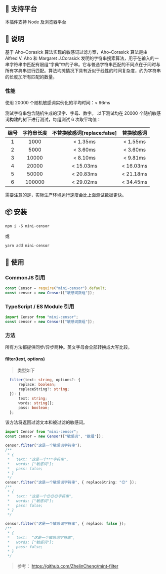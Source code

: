 ## 💪 支持平台

本插件支持 Node 及浏览器平台

## 🎇 说明

基于 Aho–Corasick 算法实现的敏感词过滤方案，Aho–Corasick 算法是由 Alfred V. Aho 和 Margaret J.Corasick 发明的字符串搜索算法，用于在输入的一串字符串中匹配有限组“字典”中的子串。它与普通字符串匹配的不同点在于同时与所有字典串进行匹配。算法均摊情况下具有近似于线性的时间复杂度，约为字符串的长度加所有匹配的数量。

### 性能

使用 20000 个随机敏感词实例化的平均时间：< 96ms

测试字符串包含随机生成的汉字、字母、数字。
以下测试均在 20000 个随机敏感词构建的树下进行测试，每组测试 6 次取平均值：

| 编号 | 字符串长度 | 不替换敏感词[replace:false] | 替换敏感词 |
| :--: | :--------: | :-------------------------: | :--------: |
|  1   |    1000    |          < 1.35ms           |  < 1.55ms  |
|  2   |    5000    |          < 3.60ms           |  < 3.60ms  |
|  3   |   10000    |          < 8.10ms           |  < 9.81ms  |
|  4   |   20000    |          < 15.03ms          | < 16.03ms  |
|  5   |   50000    |          < 20.83ms          | < 21.18ms  |
|  6   |   100000   |          < 29.02ms          | < 34.45ms  |

需要注意的是，实际生产环境运行速度会比上面测试数据更快。

## 📦 安装

```javascript
npm i -S mini-censor
```

或

```javascript
yarn add mini-censor
```

## 🎉 使用

### CommonJS 引用

```javascript
const Censor = require("mini-censor").default;
const censor = new Censor(["敏感词数组"]);
```

### TypeScript / ES Module 引用

```typescript
import Censor from "mini-censor";
const censor = new Censor(["敏感词数组"]);
```

### 方法

所有方法都提供同步/异步两种。英文字母会全部转换成大写比较。

#### filter(text, options)

> 类型如下

```typescript
  filter(text: string, options?: {
      replace: boolean;
      replaceString?: string;
  }): {
      text: string;
      words: string[];
      pass: boolean;
  };
```

该方法将返回过滤文本和被过滤的敏感词。

```typescript
import Censor from "mini-censor";
const censor = new Censor(["敏感词", "数组"]);

censor.filter("这是一个敏感词字符串");
/**
 * {
 *   text: "这是一个***字符串",
 *   words: ["敏感词"];
 *   pass: false;
 * }
 */
censor.filter("这是一个敏感词字符串", { replaceString: "😊" });
/**
 * {
 *   text: "这是一个😊😊😊字符串",
 *   words: ["敏感词"];
 *   pass: false;
 * }
 */

censor.filter("这是一个敏感词字符串", { replace: false });
/**
 * {
 *   text:  "这是一个敏感词字符串",
 *   words: ["敏感词"];
 *   pass: false;
 * }
 */
```

> 参考： https://github.com/ZhelinCheng/mint-filter
